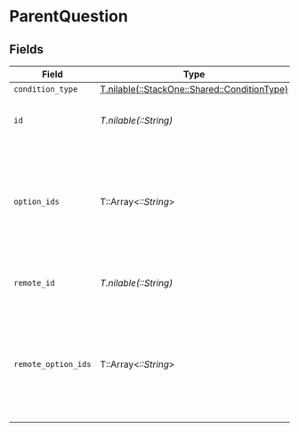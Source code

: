 # ParentQuestion


## Fields

| Field                                                                                | Type                                                                                 | Required                                                                             | Description                                                                          | Example                                                                              |
| ------------------------------------------------------------------------------------ | ------------------------------------------------------------------------------------ | ------------------------------------------------------------------------------------ | ------------------------------------------------------------------------------------ | ------------------------------------------------------------------------------------ |
| `condition_type`                                                                     | [T.nilable(::StackOne::Shared::ConditionType)](../../models/shared/conditiontype.md) | :heavy_minus_sign:                                                                   | N/A                                                                                  |                                                                                      |
| `id`                                                                                 | *T.nilable(::String)*                                                                | :heavy_minus_sign:                                                                   | Unique identifier                                                                    | 8187e5da-dc77-475e-9949-af0f1fa4e4e3                                                 |
| `option_ids`                                                                         | T::Array<*::String*>                                                                 | :heavy_minus_sign:                                                                   | List of parent questions's option IDs                                                | [<br/>"123e4567-e89b-12d3-a456-426614174000",<br/>"523e1234-e89b-fdd2-a456-762545121101"<br/>] |
| `remote_id`                                                                          | *T.nilable(::String)*                                                                | :heavy_minus_sign:                                                                   | Provider's unique identifier                                                         | 8187e5da-dc77-475e-9949-af0f1fa4e4e3                                                 |
| `remote_option_ids`                                                                  | T::Array<*::String*>                                                                 | :heavy_minus_sign:                                                                   | Provider's list of parent questions's option IDs                                     | [<br/>"123e4567-e89b-12d3-a456-426614174000",<br/>"523e1234-e89b-fdd2-a456-762545121101"<br/>] |
